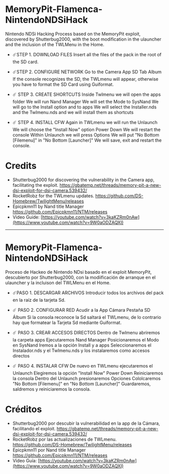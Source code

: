 # MemoryPit-Flamenca-NintendoNDSiHack
Nintendo NDSi Hacking Process based on the MemoryPit exploit, discovered by Shutterbug2000, with the boot modification in the ulauncher and the inclusion of the TWLMenu in the Home.
- ☄️STEP 1. DOWNLOAD FILES
Insert all the files of the pack in the root of the SD card.

- ☄️STEP 2. CONFIGURE NETWORK
Go to the Camera App
SD Tab
Album
If the console recognizes the SD, the TWLmenu will appear, otherwise you have to format the SD Card using Guiformat.

- ☄️ STEP 3. CREATE SHORTCUTS
Inside Twlmenu we will open the apps folder
We will run Nand Manager
We will set the Mode to SysNand
We will go to the Install option and to apps
We will select the Installer.nds and the Twlmenu.nds and we will install them as shortcuts
​
- ☄️ STEP 4. INSTALL CFW
Again in TWLmenu we will run the Unlaunch
We will choose the "Install Now" option
Power Down
We will restart the console
Within Unlaunch we will press Options
We will put "No Bottom [Filemenu]" in "No Bottom [Launcher]"
We will save, exit and restart the console.

# Credits
- Shutterbug2000 for discovering the vulnerability in the Camera app, facilitating the exploit. https://gbatemp.net/threads/memory-pit-a-new-dsi-exploit-for-dsi-camera.539432/
- RocketRobz for the TWLmenu updates. https://github.com/DS-Homebrew/TwilightMenu/releases
- Epicpkmn11 by Nand title Manager https://github.com/Epicpkmn11/NTM/releases
- Video Guide: [https://youtube.com/watch?v=3kaKZRm0nAw](https://www.youtube.com/watch?v=9W0aODZAQXI)
  
___________________________

# MemoryPit-Flamenca-NintendoNDSiHack
Proceso de Hackeo de Nintendo NDsi basado en el exploit MemoryPit, descubierto por Shutterbug2000, con la modiificación de arranque en el ulauncher y la incluison del TWLMenu en el Home. 
- ☄️PASO 1. DESCARGAR ARCHIVOS 
Introducir todos los archivos del pack en la raíz de la tarjeta Sd.

- ☄️ PASO 2. CONFIGURAR RED
Acudir a la App Cámara
Pestaña SD
Álbum
Si la consola reconoce la Sd saltará el TWLmenu, de lo contrario hay que formatear la Tarjeta Sd mediante Guiformat. 

- ☄️ PASO 3. CREAR ACCESOS DIRECTOS
Dentro de Twlmenu abriremos la carpeta apps
Ejecutaremos Nand Manager
Posicionaremos el Modo en SysNand
Iremos a la opción Install y a apps
Seleccionaremos el Instalador.nds y el Twlmenu.nds y los instalaremos como accesos directos
​
- ☄️ PASO 4. INSTALAR CFW
De nuevo en TWLmenu ejecutaremos el Unlaunch
Elegiremos la opción "Install Now"
Power Down
Reiniciaremos la consola
Dentro del Unlaunch presionaremos Opciones
Cololcaremos "No Bottom [Filemenu]" en "No Bottom [Launcher]"
Guardaremos, saldremos y reiniciaremos la consola.


# Créditos
- Shutterbug2000 por descubir la vulnerabilidad en la app de la Cámara, facilitando el exploit. https://gbatemp.net/threads/memory-pit-a-new-dsi-exploit-for-dsi-camera.539432/
- RocketRobz por las actualizaciones de TWLmenu. https://github.com/DS-Homebrew/TwilightMenu/releases
- Epicpkmn11 por Nand title Manager https://github.com/Epicpkmn11/NTM/releases
- Vídeo Guía: [https://youtube.com/watch?v=3kaKZRm0nAw](https://www.youtube.com/watch?v=9W0aODZAQXI)
